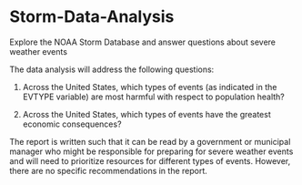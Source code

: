 # Storm-Data-Analysis
Explore the NOAA Storm Database and answer questions about severe weather events

The data analysis will address the following questions:

    
1. Across the United States, which types of events (as indicated in the EVTYPE variable) are most harmful with respect to population health?

    
2. Across the United States, which types of events have the greatest economic consequences?

The report is written such that it can be read by a government or municipal manager who might be responsible for preparing for severe weather events and will need to prioritize resources for different types of events. However, there are no specific recommendations in the report.